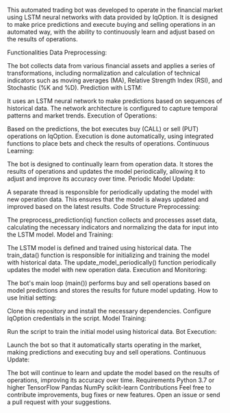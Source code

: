 This automated trading bot was developed to operate in the financial market using LSTM neural networks with data provided by IqOption. It is designed to make price predictions and execute buying and selling operations in an automated way, with the ability to continuously learn and adjust based on the results of operations.

Functionalities
Data Preprocessing:

The bot collects data from various financial assets and applies a series of transformations, including normalization and calculation of technical indicators such as moving averages (MA), Relative Strength Index (RSI), and Stochastic (%K and %D).
Prediction with LSTM:

It uses an LSTM neural network to make predictions based on sequences of historical data. The network architecture is configured to capture temporal patterns and market trends.
Execution of Operations:

Based on the predictions, the bot executes buy (CALL) or sell (PUT) operations on IqOption. Execution is done automatically, using integrated functions to place bets and check the results of operations.
Continuous Learning:

The bot is designed to continually learn from operation data. It stores the results of operations and updates the model periodically, allowing it to adjust and improve its accuracy over time.
Periodic Model Update:

A separate thread is responsible for periodically updating the model with new operation data. This ensures that the model is always updated and improved based on the latest results.
Code Structure
Preprocessing:

The preprocess_prediction(iq) function collects and processes asset data, calculating the necessary indicators and normalizing the data for input into the LSTM model.
Model and Training:

The LSTM model is defined and trained using historical data. The train_data() function is responsible for initializing and training the model with historical data.
The update_model_periodically() function periodically updates the model with new operation data.
Execution and Monitoring:

The bot's main loop (main()) performs buy and sell operations based on model predictions and stores the results for future model updating.
How to use
Initial setting:

Clone this repository and install the necessary dependencies.
Configure IqOption credentials in the script.
Model Training:

Run the script to train the initial model using historical data.
Bot Execution:

Launch the bot so that it automatically starts operating in the market, making predictions and executing buy and sell operations.
Continuous Update:

The bot will continue to learn and update the model based on the results of operations, improving its accuracy over time.
Requirements
Python 3.7 or higher
TensorFlow
Pandas
NumPy
scikit-learn
Contributions
Feel free to contribute improvements, bug fixes or new features. Open an issue or send a pull request with your suggestions.
